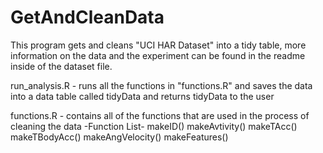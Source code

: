 # GetAndCleanData
This program gets and cleans "UCI HAR Dataset" into a tidy table, more information on the data and the experiment can be found in the readme inside of the dataset file. 

run_analysis.R - runs all the functions in "functions.R" and saves the data into a data table called tidyData and returns tidyData to the user

functions.R - contains all of the functions that are used in the process of cleaning the data
            -Function List-
              makeID()
              makeAvtivity()
              makeTAcc()
              makeTBodyAcc()
              makeAngVelocity()
              makeFeatures()